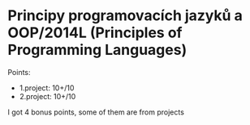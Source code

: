# Principy programovacích jazyků a OOP/2014L (Principles of Programming Languages)

Points:
 - 1.project: 10+/10
 - 2.project: 10+/10

I got 4 bonus points, some of them are from projects
